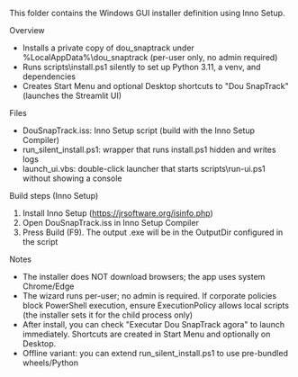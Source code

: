 This folder contains the Windows GUI installer definition using Inno Setup.

Overview
- Installs a private copy of dou_snaptrack under %LocalAppData%\dou_snaptrack (per-user only, no admin required)
- Runs scripts\install.ps1 silently to set up Python 3.11, a venv, and dependencies
- Creates Start Menu and optional Desktop shortcuts to "Dou SnapTrack" (launches the Streamlit UI)

Files
- DouSnapTrack.iss: Inno Setup script (build with the Inno Setup Compiler)
- run_silent_install.ps1: wrapper that runs install.ps1 hidden and writes logs
- launch_ui.vbs: double-click launcher that starts scripts\run-ui.ps1 without showing a console

Build steps (Inno Setup)
1) Install Inno Setup (https://jrsoftware.org/isinfo.php)
2) Open DouSnapTrack.iss in Inno Setup Compiler
3) Press Build (F9). The output .exe will be in the OutputDir configured in the script

Notes
- The installer does NOT download browsers; the app uses system Chrome/Edge
- The wizard runs per-user; no admin is required. If corporate policies block PowerShell execution, ensure ExecutionPolicy allows local scripts (the installer sets it for the child process only)
- After install, you can check "Executar Dou SnapTrack agora" to launch immediately. Shortcuts are created in Start Menu and optionally on Desktop.
- Offline variant: you can extend run_silent_install.ps1 to use pre-bundled wheels/Python
